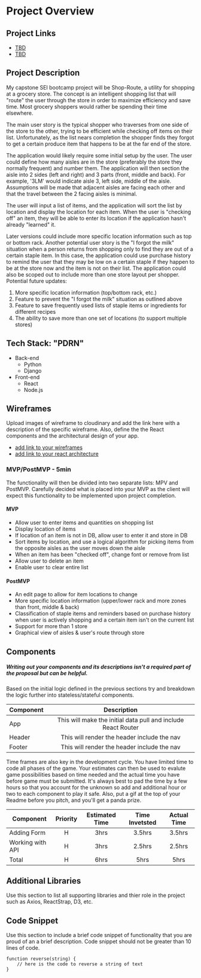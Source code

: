 # Project Overview

## Project Links

- [TBD]()
- [TBD]()

## Project Description

My capstone SEI bootcamp project will be Shop-Route, a utility for shopping at a grocery store. The concept is an intelligent shopping list that will "route" the user through the store in order to maximize efficiency and save time. Most grocery shoppers would rather be spending their time elsewhere. 

The main user story is the typical shopper who traverses from one side of the store to the other, trying to be efficient while checking off items on their list. Unfortunately, as the list nears completion the shopper finds they forgot to get a certain produce item that happens to be at the far end of the store.

The application would likely require some initial setup by the user. The user could define how many aisles are in the store (preferably the store they normally frequent) and number them. The application will then section the aisle into 2 sides (left and right) and 3 parts (front, middle and back). For example, '3LM' would indicate aisle 3, left side, middle of the aisle. Assumptions will be made that adjacent aisles are facing each other and that the travel between the 2 facing aisles is minimal. 

The user will input a list of items, and the application will sort the list by location and display the location for each item. When the user is "checking off" an item, they will be able to enter its location if the application hasn't already "learned" it. 

Later versions could include more specific location information such as top or bottom rack. Another potential user story is the "I forgot the milk" situation when a person returns from shopping only to find they are out of a certain staple item. In this case, the application could use purchase history to remind the user that they may be low on a certain staple if they happen to be at the store now and the item is not on their list. The application could also be scoped out to include more than one store layout per shopper. Potential future updates:

1. More specific location information (top/bottom rack, etc.)
1. Feature to prevent the "I forgot the milk" situation as outlined above
1. Feature to save frequently used lists of staple items or ingredients for different recipes
1. The ability to save more than one set of locations (to support multiple stores) 

## Tech Stack: "PDRN"
- Back-end
	- Python
	- Django
- Front-end
	- React
	- Node.js

## Wireframes

Upload images of wireframe to cloudinary and add the link here with a description of the specific wireframe. Also, define the the React components and the architectural design of your app.

- [add link to your wireframes]()
- [add link to your react architecture]()


### MVP/PostMVP - 5min

The functionality will then be divided into two separate lists: MPV and PostMVP.  Carefully decided what is placed into your MVP as the client will expect this functionality to be implemented upon project completion.  

#### MVP
- Allow user to enter items and quantities on shopping list
- Display location of items
- If location of an item is not in DB, allow user to enter it and store in DB
- Sort items by location, and use a logical algorithm for picking items from the opposite aisles as the user moves down the aisle
- When an item has been "checked off", change font or remove from list
- Allow user to delete an item
- Enable user to clear entire list

#### PostMVP

- An edit page to allow for item locations to change
- More specific location information (upper/lower rack and more zones than front, middle & back)
- Classification of staple items and reminders based on purchase history when user is actively shopping and a certain item isn't on the current list
- Support for more than 1 store
- Graphical view of aisles & user's route through store

## Components
##### Writing out your components and its descriptions isn't a required part of the proposal but can be helpful.

Based on the initial logic defined in the previous sections try and breakdown the logic further into stateless/stateful components. 

| Component | Description | 
| --- | :---: |  
| App | This will make the initial data pull and include React Router| 
| Header | This will render the header include the nav | 
| Footer | This will render the header include the nav | 


Time frames are also key in the development cycle.  You have limited time to code all phases of the game.  Your estimates can then be used to evalute game possibilities based on time needed and the actual time you have before game must be submitted. It's always best to pad the time by a few hours so that you account for the unknown so add and additional hour or two to each component to play it safe. Also, put a gif at the top of your Readme before you pitch, and you'll get a panda prize.

| Component | Priority | Estimated Time | Time Invetsted | Actual Time |
| --- | :---: |  :---: | :---: | :---: |
| Adding Form | H | 3hrs| 3.5hrs | 3.5hrs |
| Working with API | H | 3hrs| 2.5hrs | 2.5hrs |
| Total | H | 6hrs| 5hrs | 5hrs |

## Additional Libraries
 Use this section to list all supporting libraries and thier role in the project such as Axios, ReactStrap, D3, etc. 

## Code Snippet

Use this section to include a brief code snippet of functionality that you are proud of an a brief description.  Code snippet should not be greater than 10 lines of code. 

```
function reverse(string) {
	// here is the code to reverse a string of text
}
```
